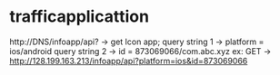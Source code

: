 # trafficapplicattion
http://DNS/infoapp/api? -> get Icon app;
query string 1 -> platform = ios/android
query string 2 -> id = 873069066/com.abc.xyz
ex: GET -> http://128.199.163.213/infoapp/api?platform=ios&id=873069066

